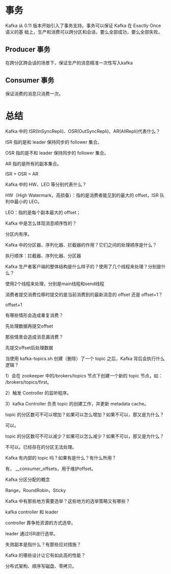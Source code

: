 









# 事务

Kafka 从 0.11 版本开始引入了事务支持。事务可以保证 Kafka 在 Exactly Once 语义的基 础上，生产和消费可以跨分区和会话，要么全部成功，要么全部失败。

## Producer 事务

在跨分区跨会话的场景下，保证生产的消息精准一次性写入kafka



## Consumer 事务

保证消费的消息只消费一次。







# 总结

Kafka 中的 ISR(InSyncRepli)、OSR(OutSyncRepli)、AR(AllRepli)代表什么？

ISR 指的是和 leader 保持同步的 follower 集合。

OSR 指的是不和 leader 保持同步的 follower 集合。

AR 指的是所有的副本集合。

ISR + OSR = AR



Kafka 中的 HW、LEO 等分别代表什么？

HW（High Watermark，高损备）：指的是消费者能见到的最大的 offset，ISR 队列中最小的 LEO。

LEO：指的是每个副本最大的 offset；



Kafka 中是怎么体现消息顺序性的？

分区内有序。



Kafka 中的分区器、序列化器、拦截器的作用？它们之间的处理顺序是什么？

执行顺序：拦截器、序列化器、分区器



Kafka 生产者客户端的整体结构是什么样子的？使用了几个线程来处理？分别是什么？

使用2个线程来处理，分别是main线程和send线程



消费者提交消费位移时提交的是当前消费到的最新消息的 offset 还是 offset+1？

offset+1



有哪些情形会造成重复消费？

先处理数据再提交offset



那些情景会造成消息漏消费？

先提交offset后处理数据



当使用 kafka-topics.sh 创建（删除）了一个 topic 之后，Kafka 背后会执行什么逻辑？

1）会在 zookeeper 中的/brokers/topics 节点下创建一个新的 topic 节点，如： /brokers/topics/first。

2）触发 Controller 的监听程序。

3）kafka Controller 负责 topic 的创建工作，并更新 metadata cache。



topic 的分区数可不可以增加？如果可以怎么增加？如果不可以，那又是为什么？

可以。



topic 的分区数可不可以减少？如果可以怎么减少？如果不可以，那又是为什么？

不可以。已经存在的分区无法处理。



Kafka 有内部的 topic 吗？如果有是什么？有什么所用？

有， __consumer_offsets，用于维护offset。



Kafka 分区分配的概念

Range，RoundRobin，Sticky



Kafka 中有那些地方需要选举？这些地方的选举策略又有哪些？

kafka controller 和 leader

controller 靠争抢资源的方式选举。

leader 通过ISR进行选举。



失效副本是指什么？有那些应对措施？



Kafka 的哪些设计让它有如此高的性能？

分布式架构、顺序写磁盘、零拷贝。
